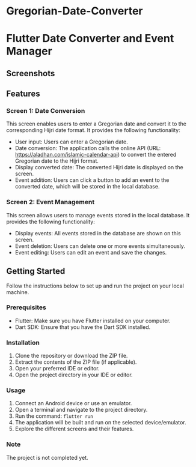 # Gregorian-Date-Converter
<!DOCTYPE html>
<html>

<body>
  <h1>Flutter Date Converter and Event Manager</h1>

  <h2>Screenshots</h2>
  <!-- Add screenshots of the app's screens here -->

  <h2>Features</h2>

  <h3>Screen 1: Date Conversion</h3>

  <p>
    This screen enables users to enter a Gregorian date and convert it to the corresponding Hijri date format. It provides the following functionality:
  </p>

  <ul>
    <li>User input: Users can enter a Gregorian date.</li>
    <li>Date conversion: The application calls the online API (URL: <a href="https://aladhan.com/islamic-calendar-api">https://aladhan.com/islamic-calendar-api</a>) to convert the entered Gregorian date to the Hijri format.</li>
    <li>Display converted date: The converted Hijri date is displayed on the screen.</li>
    <li>Event addition: Users can click a button to add an event to the converted date, which will be stored in the local database.</li>
  </ul>

  <h3>Screen 2: Event Management</h3>

  <p>
    This screen allows users to manage events stored in the local database. It provides the following functionality:
  </p>

  <ul>
    <li>Display events: All events stored in the database are shown on this screen.</li>
    <li>Event deletion: Users can delete one or more events simultaneously.</li>
    <li>Event editing: Users can edit an event and save the changes.</li>
  </ul>

  <h2>Getting Started</h2>

  <p>Follow the instructions below to set up and run the project on your local machine.</p>

  <h3>Prerequisites</h3>

  <ul>
    <li>Flutter: Make sure you have Flutter installed on your computer.</li>
    <li>Dart SDK: Ensure that you have the Dart SDK installed.</li>
  </ul>

  <h3>Installation</h3>

  <ol>
    <li>Clone the repository or download the ZIP file.</li>
    <li>Extract the contents of the ZIP file (if applicable).</li>
    <li>Open your preferred IDE or editor.</li>
    <li>Open the project directory in your IDE or editor.</li>
  </ol>

  <h3>Usage</h3>

  <ol>
    <li>Connect an Android device or use an emulator.</li>
    <li>Open a terminal and navigate to the project directory.</li>
    <li>Run the command: <code>flutter run</code></li>
    <li>The application will be built and run on the selected device/emulator.</li>
    <li>Explore the different screens and their features.</li>
  </ol>

  <h3>Note</h3>

  <p>The project is not completed yet.</p>
</body>
</html>
